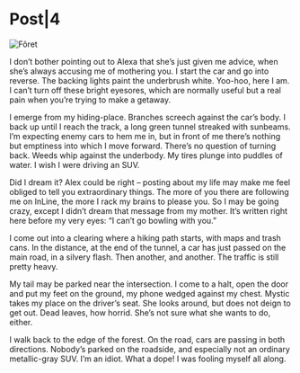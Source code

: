 # Post|4

![Fôret](https://tcrouzet.com/images_tc/2016/04/p004_forest2_i.jpg)

I don’t bother pointing out to Alexa that she’s just given me advice, when she’s always accusing me of mothering you. I start the car and go into reverse. The backing lights paint the underbrush white. Yoo-hoo, here I am. I can’t turn off these bright eyesores, which are normally useful but a real pain when you’re trying to make a getaway.

I emerge from my hiding-place. Branches screech against the car’s body. I back up until I reach the track, a long green tunnel streaked with sunbeams. I’m expecting enemy cars to hem me in, but in front of me there’s nothing but emptiness into which I move forward. There’s no question of turning back. Weeds whip against the underbody. My tires plunge into puddles of water. I wish I were driving an SUV.

Did I dream it? Alex could be right – posting about my life may make me feel obliged to tell you extraordinary things. The more of you there are following me on InLine, the more I rack my brains to please you. So I may be going crazy, except I didn’t dream that message from my mother. It’s written right here before my very eyes: “I can’t go bowling with you.”

I come out into a clearing where a hiking path starts, with maps and trash cans. In the distance, at the end of the tunnel, a car has just passed on the main road, in a silvery flash. Then another, and another. The traffic is still pretty heavy.

My tail may be parked near the intersection. I come to a halt, open the door and put my feet on the ground, my phone wedged against my chest. Mystic takes my place on the driver’s seat. She looks around, but does not deign to get out. Dead leaves, how horrid. She’s not sure what she wants to do, either.

I walk back to the edge of the forest. On the road, cars are passing in both directions. Nobody’s parked on the roadside, and especially not an ordinary metallic-gray SUV. I’m an idiot. What a dope! I was fooling myself all along.